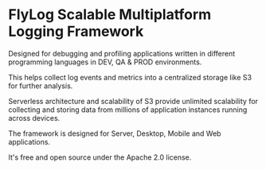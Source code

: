 # FlyLog Scalable Multiplatform Logging Framework
Designed for debugging and profiling applications written in different programming languages in DEV, QA & PROD environments.

This helps collect log events and metrics into a centralized storage like S3 for further analysis.

Serverless architecture and scalability of S3 provide unlimited scalability for collecting and storing data from millions of application instances running across devices.

The framework is designed for Server, Desktop, Mobile and Web applications.

It's free and open source under the Apache 2.0 license.
